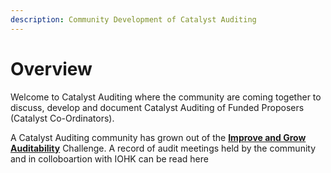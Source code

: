 ```yaml
---
description: Community Development of Catalyst Auditing
---
```


# Overview

Welcome to Catalyst Auditing where the community are coming together to discuss, develop and document Catalyst Auditing of Funded Proposers (Catalyst Co-Ordinators).

A Catalyst Auditing community has grown out of the [**Improve and Grow Auditability**](https://cardano.ideascale.com/a/campaign-home/26119) Challenge. A record of audit meetings held by the community and in colloboartion with IOHK can be read  here

###

